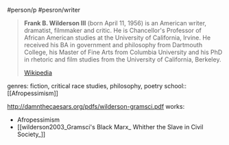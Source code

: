 #person/p #pesron/writer

> **Frank B. Wilderson III** (born April 11, 1956) is an American writer, dramatist, filmmaker and critic. He is Chancellor's Professor of African American studies at the University of California, Irvine. He received his BA in government and philosophy from Dartmouth College, his Master of Fine Arts from Columbia University and his PhD in rhetoric and film studies from the University of California, Berkeley.
>
> [Wikipedia](https://en.wikipedia.org/wiki/Frank%20B.%20Wilderson%20III)

genres: fiction, critical race studies, philosophy, poetry
school:: [[Afropessimism]]


http://damnthecaesars.org/pdfs/wilderson-gramsci.pdf 
works: 
- Afropessimism
- [[wilderson2003_Gramsci's Black Marx_ Whither the Slave in Civil Society_]]